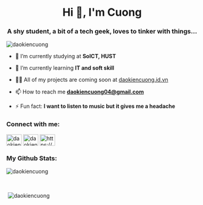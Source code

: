 <h1 align="center">Hi 👋, I'm Cuong</h1>
<h3 align="center">A shy student, a bit of a tech geek, loves to tinker with things...</h3>

<p align="left"> <img src="https://komarev.com/ghpvc/?username=daokiencuong&label=Profile%20views&color=ff0000&style=flat" alt="daokiencuong" /> </p>

- 🔭 I’m currently studying at **SoICT, HUST**

- 🌱 I’m currently learning **IT and soft skill**

- 👨‍💻 All of my projects are coming soon at [daokiencuong.id.vn](https://www.daokiencuong.id.vn/)

- 📫 How to reach me **daokiencuong04@gmail.com**

- ⚡ Fun fact: **I want to listen to music but it gives me a headache**

<h3 align="left">Connect with me:</h3>
<p align="left">
<a href="https://fb.com/daokiencuongg" target="blank"><img align="center" src="https://raw.githubusercontent.com/rahuldkjain/github-profile-readme-generator/master/src/images/icons/Social/facebook.svg" alt="daokiencuongg" height="30" width="40" /></a>
<a href="https://instagram.com/daokiencuongg" target="blank"><img align="center" src="https://raw.githubusercontent.com/rahuldkjain/github-profile-readme-generator/master/src/images/icons/Social/instagram.svg" alt="daokiencuongg" height="30" width="40" /></a>
<a href="https://www.daokiencuong.id.vn/" target="blank"><img align="center" src="https://raw.githubusercontent.com/rahuldkjain/github-profile-readme-generator/master/src/images/icons/Social/rss.svg" alt="https://www.daokiencuong.id.vn/" height="30" width="40" /></a>
</p>

<h3 align="left">My Github Stats:</h3>
<p><img align="center" src="https://github-readme-stats.vercel.app/api/top-langs?username=daokiencuong&show_icons=true&locale=en&layout=compact" alt="daokiencuong" /></p>
<br/>

<p>&nbsp;<img align="center" src="https://github-readme-stats.vercel.app/api?username=daokiencuong&show_icons=true&locale=en" alt="daokiencuong" /></p>
<br/>



